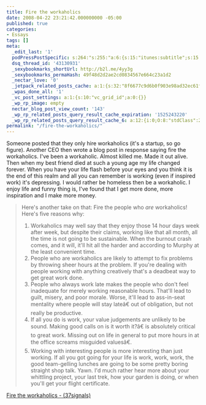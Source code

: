 ```yaml
---
title: Fire the workaholics
date: 2008-04-22 23:21:42.000000000 -05:00
published: true
categories:
- Essays
tags: []
meta:
  _edit_last: '1'
  podPressPostSpecific: s:264:"s:255:"a:6:{s:15:"itunes:subtitle";s:15:"##PostExcerpt##";s:14:"itunes:summary";s:15:"##PostExcerpt##";s:15:"itunes:keywords";s:17:"##WordPressCats##";s:13:"itunes:author";s:10:"##Global##";s:15:"itunes:explicit";s:7:"Default";s:12:"itunes:block";s:7:"Default";}";";
  dsq_thread_id: '43130931'
  _sexybookmarks_shortUrl: http://b2l.me/4yy3g
  _sexybookmarks_permaHash: 49f48d2d2ae2cd0834567e664c23a1d2
  _nectar_love: '0'
  _jetpack_related_posts_cache: a:1:{s:32:"8f6677c9d6b0f903e98ad32ec61f8deb";a:2:{s:7:"expires";i:1503299540;s:7:"payload";a:3:{i:0;a:1:{s:2:"id";i:713;}i:1;a:1:{s:2:"id";i:869;}i:2;a:1:{s:2:"id";i:615;}}}}
  _wpas_done_all: '1'
  _vc_post_settings: a:1:{s:10:"vc_grid_id";a:0:{}}
  _wp_rp_image: empty
  nectar_blog_post_view_count: '143'
  _wp_rp_related_posts_query_result_cache_expiration: '1525243220'
  _wp_rp_related_posts_query_result_cache_6: a:12:{i:0;O:8:"stdClass":2:{s:7:"post_id";s:3:"626";s:5:"score";s:18:"60.691077672814586";}i:1;O:8:"stdClass":2:{s:7:"post_id";s:3:"615";s:5:"score";s:15:"55.832782040246";}i:2;O:8:"stdClass":2:{s:7:"post_id";s:3:"700";s:5:"score";s:18:"52.376591128074466";}i:3;O:8:"stdClass":2:{s:7:"post_id";s:3:"624";s:5:"score";s:18:"52.376591128074466";}i:4;O:8:"stdClass":2:{s:7:"post_id";s:3:"695";s:5:"score";s:17:"50.69041647235317";}i:5;O:8:"stdClass":2:{s:7:"post_id";s:3:"625";s:5:"score";s:17:"49.74093800415744";}i:6;O:8:"stdClass":2:{s:7:"post_id";s:3:"396";s:5:"score";s:18:"19.510557723739954";}i:7;O:8:"stdClass":2:{s:7:"post_id";s:3:"605";s:5:"score";s:18:"19.257432277207013";}i:8;O:8:"stdClass":2:{s:7:"post_id";s:3:"603";s:5:"score";s:18:"18.108453003342902";}i:9;O:8:"stdClass":2:{s:7:"post_id";s:4:"3431";s:5:"score";s:18:"17.896555847343723";}i:10;O:8:"stdClass":2:{s:7:"post_id";s:3:"666";s:5:"score";s:17:"16.76312656587473";}i:11;O:8:"stdClass":2:{s:7:"post_id";s:3:"177";s:5:"score";s:18:"15.813648097679007";}}
permalink: "/fire-the-workaholics/"
---
```

<p>Someone posted that they only hire workaholics (it's a startup, so go figure).  Another CEO then wrote a blog post in response saying fire the workaholics.  I've been a workaholic.  Almost killed me.  Made it out alive.  Then when my best friend died at such a young age my life changed forever.  When you have your life flash before your eyes and you think it is the end of this realm and all you can remember is working (even if inspired work) it's depressing.  I would rather be homeless then be a workaholic.  I enjoy life and funny thing is, I've found that I get more done, more inspiration and I make more money.</p>
<blockquote><p>Here's another take on that: Fire the people who <em>are</em> workaholics! Here's five reasons why:</p>
<ol>
<li>Workaholics may well say that they enjoy those 14 hour days week after week, but despite their claims, working like that all month, all the time is not going to be sustainable. When the burnout crash comes, and it will, it'll hit all the harder and according to Murphy at the least convenient time.</li>
<li>People who are workaholics are likely to attempt to fix problems by throwing sheer hours at the problem. If you're dealing with people working with anything creatively that's a deadbeat way to get great work done.</li>
<li>People who always work late makes the people who don't feel inadequate for merely working reasonable hours. That'll lead to guilt, misery, and poor morale. Worse, it'll lead to ass-in-seat mentality where people will stay lateâ€ out of obligation, but not really be productive.</li>
<li>If all you do is work, your value judgements are unlikely to be sound. Making good calls on is it worth it?â€ is absolutely critical to great work. Missing out on life in general to put more hours in at the office screams misguided valuesâ€.</li>
<li>Working with interesting people is more interesting than just working. If all you got going for your life is work, work, work, the good team-gelling lunches are going to be some pretty boring straight shop talk. Yawn. I'd much rather hear more about your whittling project, your last trek, how your garden is doing, or when you'll get your flight certificate.</li>
</ol>
</blockquote>
<p><a href="http://www.37signals.com/svn/posts/902-fire-the-workaholics" rel="nofollow">Fire the workaholics - (37signals)</a></p>
